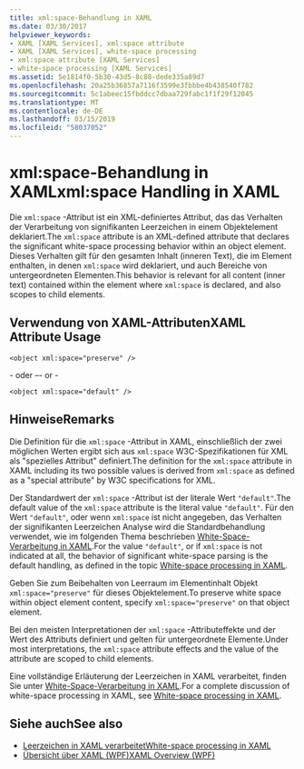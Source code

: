 ```yaml
---
title: xml:space-Behandlung in XAML
ms.date: 03/30/2017
helpviewer_keywords:
- XAML [XAML Services], xml:space attribute
- XAML [XAML Services], white-space processing
- xml:space attribute [XAML Services]
- white-space processing [XAML Services]
ms.assetid: 5e1814f0-5b30-43d5-8c88-dede335a89d7
ms.openlocfilehash: 20a25b36857a7116f3599e3fbbbe4b438540f782
ms.sourcegitcommit: 5c1abeec15fbddcc7dbaa729fabc1f1f29f12045
ms.translationtype: MT
ms.contentlocale: de-DE
ms.lasthandoff: 03/15/2019
ms.locfileid: "58037052"
---
```

# <a name="xmlspace-handling-in-xaml"></a><span data-ttu-id="2083d-102">xml:space-Behandlung in XAML</span><span class="sxs-lookup"><span data-stu-id="2083d-102">xml:space Handling in XAML</span></span>
<span data-ttu-id="2083d-103">Die `xml:space` -Attribut ist ein XML-definiertes Attribut, das das Verhalten der Verarbeitung von signifikanten Leerzeichen in einem Objektelement deklariert.</span><span class="sxs-lookup"><span data-stu-id="2083d-103">The `xml:space` attribute is an XML-defined attribute that declares the significant white-space processing behavior within an object element.</span></span> <span data-ttu-id="2083d-104">Dieses Verhalten gilt für den gesamten Inhalt (inneren Text), die im Element enthalten, in denen `xml:space` wird deklariert, und auch Bereiche von untergeordneten Elementen.</span><span class="sxs-lookup"><span data-stu-id="2083d-104">This behavior is relevant for all content (inner text) contained within the element where `xml:space` is declared, and also scopes to child elements.</span></span>  
  
## <a name="xaml-attribute-usage"></a><span data-ttu-id="2083d-105">Verwendung von XAML-Attributen</span><span class="sxs-lookup"><span data-stu-id="2083d-105">XAML Attribute Usage</span></span>  
  
```xaml  
<object xml:space="preserve" />  
```  
  
 <span data-ttu-id="2083d-106">\- oder –</span><span class="sxs-lookup"><span data-stu-id="2083d-106">\- or -</span></span>  
  
```xaml  
<object xml:space="default" />  
```  
  
## <a name="remarks"></a><span data-ttu-id="2083d-107">Hinweise</span><span class="sxs-lookup"><span data-stu-id="2083d-107">Remarks</span></span>  
 <span data-ttu-id="2083d-108">Die Definition für die `xml:space` -Attribut in XAML, einschließlich der zwei möglichen Werten ergibt sich aus `xml:space` W3C-Spezifikationen für XML als "spezielles Attribut" definiert.</span><span class="sxs-lookup"><span data-stu-id="2083d-108">The definition for the `xml:space` attribute in XAML including its two possible values is derived from `xml:space` as defined as a "special attribute" by W3C specifications for XML.</span></span>  
  
 <span data-ttu-id="2083d-109">Der Standardwert der `xml:space` -Attribut ist der literale Wert `"default"`.</span><span class="sxs-lookup"><span data-stu-id="2083d-109">The default value of the `xml:space` attribute is the literal value `"default"`.</span></span> <span data-ttu-id="2083d-110">Für den Wert `"default"`, oder wenn `xml:space` ist nicht angegeben, das Verhalten der signifikanten Leerzeichen Analyse wird die Standardbehandlung verwendet, wie im folgenden Thema beschrieben [White-Space-Verarbeitung in XAML](whitespace-processing-in-xaml.md).</span><span class="sxs-lookup"><span data-stu-id="2083d-110">For the value `"default"`, or if `xml:space` is not indicated at all, the behavior of significant white-space parsing is the default handling, as defined in the topic [White-space processing in XAML](whitespace-processing-in-xaml.md).</span></span>  
  
 <span data-ttu-id="2083d-111">Geben Sie zum Beibehalten von Leerraum im Elementinhalt Objekt `xml:space="preserve"` für dieses Objektelement.</span><span class="sxs-lookup"><span data-stu-id="2083d-111">To preserve white space within object element content, specify `xml:space="preserve"` on that object element.</span></span>  
  
 <span data-ttu-id="2083d-112">Bei den meisten Interpretationen der `xml:space` -Attributeffekte und der Wert des Attributs definiert und gelten für untergeordnete Elemente.</span><span class="sxs-lookup"><span data-stu-id="2083d-112">Under most interpretations, the `xml:space` attribute effects and the value of the attribute are scoped to child elements.</span></span>  
  
 <span data-ttu-id="2083d-113">Eine vollständige Erläuterung der Leerzeichen in XAML verarbeitet, finden Sie unter [White-Space-Verarbeitung in XAML](whitespace-processing-in-xaml.md).</span><span class="sxs-lookup"><span data-stu-id="2083d-113">For a complete discussion of white-space processing in XAML, see [White-space processing in XAML](whitespace-processing-in-xaml.md).</span></span>  
  
## <a name="see-also"></a><span data-ttu-id="2083d-114">Siehe auch</span><span class="sxs-lookup"><span data-stu-id="2083d-114">See also</span></span>
- [<span data-ttu-id="2083d-115">Leerzeichen in XAML verarbeitet</span><span class="sxs-lookup"><span data-stu-id="2083d-115">White-space processing in XAML</span></span>](whitespace-processing-in-xaml.md)
- [<span data-ttu-id="2083d-116">Übersicht über XAML (WPF)</span><span class="sxs-lookup"><span data-stu-id="2083d-116">XAML Overview (WPF)</span></span>](../wpf/advanced/xaml-overview-wpf.md)
